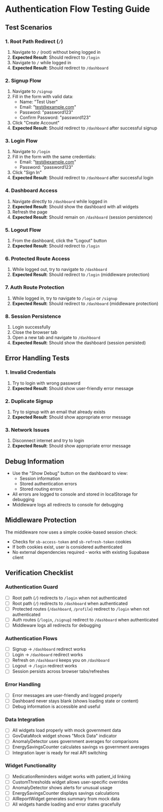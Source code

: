 # Authentication Flow Testing Guide

## Test Scenarios

### 1. Root Path Redirect (`/`)
1. Navigate to `/` (root) without being logged in
2. **Expected Result**: Should redirect to `/login`
3. Navigate to `/` while logged in
4. **Expected Result**: Should redirect to `/dashboard`

### 2. Signup Flow
1. Navigate to `/signup`
2. Fill in the form with valid data:
   - Name: "Test User"
   - Email: "test@example.com"
   - Password: "password123"
   - Confirm Password: "password123"
3. Click "Create Account"
4. **Expected Result**: Should redirect to `/dashboard` after successful signup

### 3. Login Flow
1. Navigate to `/login`
2. Fill in the form with the same credentials:
   - Email: "test@example.com"
   - Password: "password123"
3. Click "Sign In"
4. **Expected Result**: Should redirect to `/dashboard` after successful login

### 4. Dashboard Access
1. Navigate directly to `/dashboard` while logged in
2. **Expected Result**: Should show the dashboard with all widgets
3. Refresh the page
4. **Expected Result**: Should remain on `/dashboard` (session persistence)

### 5. Logout Flow
1. From the dashboard, click the "Logout" button
2. **Expected Result**: Should redirect to `/login`

### 6. Protected Route Access
1. While logged out, try to navigate to `/dashboard`
2. **Expected Result**: Should redirect to `/login` (middleware protection)

### 7. Auth Route Protection
1. While logged in, try to navigate to `/login` or `/signup`
2. **Expected Result**: Should redirect to `/dashboard` (middleware protection)

### 8. Session Persistence
1. Login successfully
2. Close the browser tab
3. Open a new tab and navigate to `/dashboard`
4. **Expected Result**: Should show the dashboard (session persisted)

## Error Handling Tests

### 1. Invalid Credentials
1. Try to login with wrong password
2. **Expected Result**: Should show user-friendly error message

### 2. Duplicate Signup
1. Try to signup with an email that already exists
2. **Expected Result**: Should show appropriate error message

### 3. Network Issues
1. Disconnect internet and try to login
2. **Expected Result**: Should show appropriate error message

## Debug Information

- Use the "Show Debug" button on the dashboard to view:
  - Session information
  - Stored authentication errors
  - Stored routing errors
- All errors are logged to console and stored in localStorage for debugging
- Middleware logs all redirects to console for debugging

## Middleware Protection

The middleware now uses a simple cookie-based session check:
- Checks for `sb-access-token` and `sb-refresh-token` cookies
- If both cookies exist, user is considered authenticated
- No external dependencies required - works with existing Supabase client

## Verification Checklist

### Authentication Guard
- [ ] Root path (`/`) redirects to `/login` when not authenticated
- [ ] Root path (`/`) redirects to `/dashboard` when authenticated
- [ ] Protected routes (`/dashboard`, `/profile`) redirect to `/login` when not authenticated
- [ ] Auth routes (`/login`, `/signup`) redirect to `/dashboard` when authenticated
- [ ] Middleware logs all redirects for debugging

### Authentication Flows
- [ ] Signup → `/dashboard` redirect works
- [ ] Login → `/dashboard` redirect works  
- [ ] Refresh on `/dashboard` keeps you on `/dashboard`
- [ ] Logout → `/login` redirect works
- [ ] Session persists across browser tabs/refreshes

### Error Handling
- [ ] Error messages are user-friendly and logged properly
- [ ] Dashboard never stays blank (shows loading state or content)
- [ ] Debug information is accessible and useful

### Data Integration
- [ ] All widgets load properly with mock government data
- [ ] GovDataMock widget shows "Mock Data" indicator
- [ ] AnomalyDetector uses government averages for comparisons
- [ ] EnergySavingsCounter calculates savings vs government averages
- [ ] Integration layer is ready for real API switching

### Widget Functionality
- [ ] MedicationReminders widget works with patient_id linking
- [ ] CustomThresholds widget allows user-specific overrides
- [ ] AnomalyDetector shows alerts for unusual usage
- [ ] EnergySavingsCounter displays savings calculations
- [ ] AIReportWidget generates summary from mock data
- [ ] All widgets handle loading and error states gracefully
